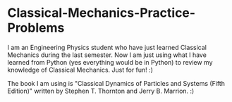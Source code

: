 # Classical-Mechanics-Practice-Problems
I am an Engineering Physics student who have just learned Classical Mechanics during the last semester. Now I am just using what I have learned from Python (yes everything would be in Python) to review my knowledge of Classical Mechanics. Just for fun! :)

The book I am using is "Classical Dynamics of Particles and Systems (Fifth Edition)" written by Stephen T. Thornton and Jerry B. Marrion. :)

